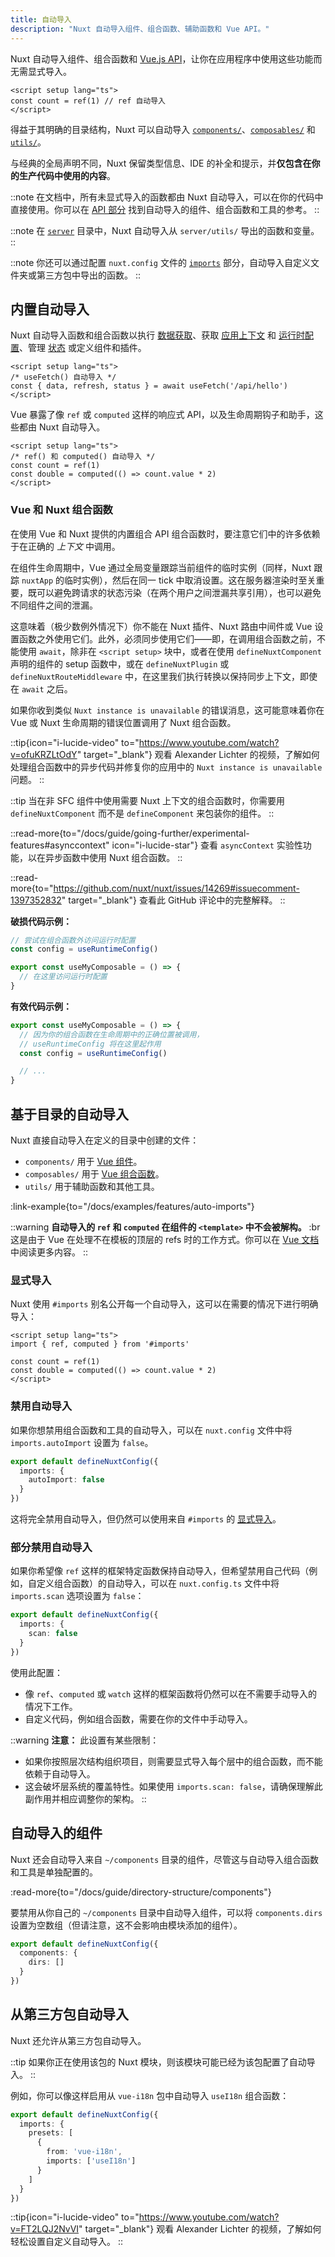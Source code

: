 ```yaml
---
title: 自动导入
description: "Nuxt 自动导入组件、组合函数、辅助函数和 Vue API。"
---
```


Nuxt 自动导入组件、组合函数和 [Vue.js API](https://vue.zhcndoc.com/api)，让你在应用程序中使用这些功能而无需显式导入。

```vue twoslash [app.vue]
<script setup lang="ts">
const count = ref(1) // ref 自动导入
</script>
```

得益于其明确的目录结构，Nuxt 可以自动导入 [`components/`](/docs/guide/directory-structure/components)、[`composables/`](/docs/guide/directory-structure/composables) 和 [`utils/`](/docs/guide/directory-structure/utils)。

与经典的全局声明不同，Nuxt 保留类型信息、IDE 的补全和提示，并**仅包含在你的生产代码中使用的内容**。

::note
在文档中，所有未显式导入的函数都由 Nuxt 自动导入，可以在你的代码中直接使用。你可以在 [API 部分](/docs/api) 找到自动导入的组件、组合函数和工具的参考。
::

::note
在 [`server`](/docs/guide/directory-structure/server) 目录中，Nuxt 自动导入从 `server/utils/` 导出的函数和变量。
::

::note
你还可以通过配置 `nuxt.config` 文件的 [`imports`](/docs/api/nuxt-config#imports) 部分，自动导入自定义文件夹或第三方包中导出的函数。
::

## 内置自动导入

Nuxt 自动导入函数和组合函数以执行 [数据获取](/docs/getting-started/data-fetching)、获取 [应用上下文](/docs/api/composables/use-nuxt-app) 和 [运行时配置](/docs/guide/going-further/runtime-config)、管理 [状态](/docs/getting-started/state-management) 或定义组件和插件。

```vue twoslash
<script setup lang="ts">
/* useFetch() 自动导入 */
const { data, refresh, status } = await useFetch('/api/hello')
</script>
```

Vue 暴露了像 `ref` 或 `computed` 这样的响应式 API，以及生命周期钩子和助手，这些都由 Nuxt 自动导入。

```vue twoslash
<script setup lang="ts">
/* ref() 和 computed() 自动导入 */
const count = ref(1)
const double = computed(() => count.value * 2)
</script>
```

### Vue 和 Nuxt 组合函数

<!-- TODO: 移至单独页面，链接：https://github.com/nuxt/nuxt/issues/14723，并添加更多信息 -->

在使用 Vue 和 Nuxt 提供的内置组合 API 组合函数时，要注意它们中的许多依赖于在正确的 _上下文_ 中调用。

在组件生命周期中，Vue 通过全局变量跟踪当前组件的临时实例（同样，Nuxt 跟踪 `nuxtApp` 的临时实例），然后在同一 tick 中取消设置。这在服务器渲染时至关重要，既可以避免跨请求的状态污染（在两个用户之间泄漏共享引用），也可以避免不同组件之间的泄漏。

这意味着（极少数例外情况下）你不能在 Nuxt 插件、Nuxt 路由中间件或 Vue 设置函数之外使用它们。此外，必须同步使用它们——即，在调用组合函数之前，不能使用 `await`，除非在 `<script setup>` 块中，或者在使用 `defineNuxtComponent` 声明的组件的 setup 函数中，或在 `defineNuxtPlugin` 或 `defineNuxtRouteMiddleware` 中，在这里我们执行转换以保持同步上下文，即使在 `await` 之后。

如果你收到类似 `Nuxt instance is unavailable` 的错误消息，这可能意味着你在 Vue 或 Nuxt 生命周期的错误位置调用了 Nuxt 组合函数。

::tip{icon="i-lucide-video" to="https://www.youtube.com/watch?v=ofuKRZLtOdY" target="_blank"}
观看 Alexander Lichter 的视频，了解如何处理组合函数中的异步代码并修复你的应用中的 `Nuxt instance is unavailable` 问题。
::

::tip
当在非 SFC 组件中使用需要 Nuxt 上下文的组合函数时，你需要用 `defineNuxtComponent` 而不是 `defineComponent` 来包装你的组件。
::

::read-more{to="/docs/guide/going-further/experimental-features#asynccontext" icon="i-lucide-star"}
查看 `asyncContext` 实验性功能，以在异步函数中使用 Nuxt 组合函数。
::

::read-more{to="https://github.com/nuxt/nuxt/issues/14269#issuecomment-1397352832" target="_blank"}
查看此 GitHub 评论中的完整解释。
::

**破损代码示例：**

```ts twoslash [composables/example.ts]
// 尝试在组合函数外访问运行时配置
const config = useRuntimeConfig()

export const useMyComposable = () => {
  // 在这里访问运行时配置
}
```

**有效代码示例：**

```ts twoslash [composables/example.ts]
export const useMyComposable = () => {
  // 因为你的组合函数在生命周期中的正确位置被调用，
  // useRuntimeConfig 将在这里起作用
  const config = useRuntimeConfig()

  // ...
}
```

## 基于目录的自动导入

Nuxt 直接自动导入在定义的目录中创建的文件：

- `components/` 用于 [Vue 组件](/docs/guide/directory-structure/components)。
- `composables/` 用于 [Vue 组合函数](/docs/guide/directory-structure/composables)。
- `utils/` 用于辅助函数和其他工具。

:link-example{to="/docs/examples/features/auto-imports"}

::warning
**自动导入的 `ref` 和 `computed` 在组件的 `<template>` 中不会被解构。** :br
这是由于 Vue 在处理不在模板的顶层的 refs 时的工作方式。你可以在 [Vue 文档](https://vue.zhcndoc.com/guide/essentials/reactivity-fundamentals.html#caveat-when-unwrapping-in-templates) 中阅读更多内容。
::

### 显式导入

Nuxt 使用 `#imports` 别名公开每一个自动导入，这可以在需要的情况下进行明确导入：

<!-- TODO:twoslash: Twoslash 暂不支持 tsconfig 路径 -->

```vue
<script setup lang="ts">
import { ref, computed } from '#imports'

const count = ref(1)
const double = computed(() => count.value * 2)
</script>
```

### 禁用自动导入

如果你想禁用组合函数和工具的自动导入，可以在 `nuxt.config` 文件中将 `imports.autoImport` 设置为 `false`。

```ts twoslash [nuxt.config.ts]
export default defineNuxtConfig({
  imports: {
    autoImport: false
  }
})
```

这将完全禁用自动导入，但仍然可以使用来自 `#imports` 的 [显式导入](#explicit-imports)。

### 部分禁用自动导入

如果你希望像 `ref` 这样的框架特定函数保持自动导入，但希望禁用自己代码（例如，自定义组合函数）的自动导入，可以在 `nuxt.config.ts` 文件中将 `imports.scan` 选项设置为 `false`：

```ts
export default defineNuxtConfig({
  imports: {
    scan: false
  }
})
```

使用此配置：
- 像 `ref`、`computed` 或 `watch` 这样的框架函数将仍然可以在不需要手动导入的情况下工作。
- 自定义代码，例如组合函数，需要在你的文件中手动导入。

::warning
**注意：** 此设置有某些限制：
- 如果你按照层次结构组织项目，则需要显式导入每个层中的组合函数，而不能依赖于自动导入。
- 这会破坏层系统的覆盖特性。如果使用 `imports.scan: false`，请确保理解此副作用并相应调整你的架构。
::

## 自动导入的组件

Nuxt 还会自动导入来自 `~/components` 目录的组件，尽管这与自动导入组合函数和工具是单独配置的。

:read-more{to="/docs/guide/directory-structure/components"}

要禁用从你自己的 `~/components` 目录中自动导入组件，可以将 `components.dirs` 设置为空数组（但请注意，这不会影响由模块添加的组件）。

```ts twoslash [nuxt.config.ts]
export default defineNuxtConfig({
  components: {
    dirs: []
  }
})
```

## 从第三方包自动导入

Nuxt 还允许从第三方包自动导入。

::tip
如果你正在使用该包的 Nuxt 模块，则该模块可能已经为该包配置了自动导入。
::

例如，你可以像这样启用从 `vue-i18n` 包中自动导入 `useI18n` 组合函数：

```ts twoslash [nuxt.config.ts]
export default defineNuxtConfig({
  imports: {
    presets: [
      {
        from: 'vue-i18n',
        imports: ['useI18n']
      }
    ]
  }
})
```

::tip{icon="i-lucide-video" to="https://www.youtube.com/watch?v=FT2LQJ2NvVI" target="_blank"}
观看 Alexander Lichter 的视频，了解如何轻松设置自定义自动导入。
::
